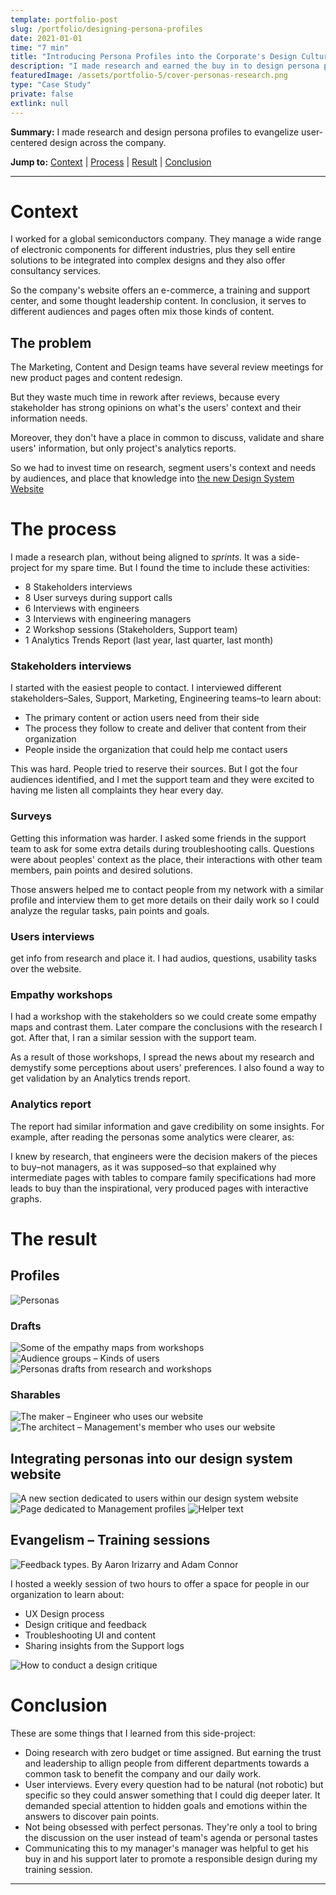 ```yaml
---
template: portfolio-post
slug: /portfolio/designing-persona-profiles
date: 2021-01-01
time: "7 min"
title: "Introducing Persona Profiles into the Corporate's Design Culture"
description: "I made research and earned the buy in to design persona profiles and evangelize user-centered design throughout our department."
featuredImage: /assets/portfolio-5/cover-personas-research.png
type: "Case Study"
private: false
extlink: null
---
```


**Summary:** I made research and design persona profiles to evangelize user-centered design across the company.

**Jump to:** [Context](#context) | [Process](#the-process) | [Result](#the-result) | [Conclusion](#conclusion)

---

# Context

I worked for a global semiconductors company. They manage a wide range of electronic components for different industries, plus they sell entire solutions to be integrated into complex designs and they also offer consultancy services.

So the company's website offers an e-commerce, a training and support center, and some thought leadership content. In conclusion, it serves to different audiences and pages often mix those kinds of content.

## The problem

The Marketing, Content and Design teams have several review meetings for new product pages and content redesign.

But they waste much time in rework after reviews, because every stakeholder has strong opinions on what's the users' context and their information needs.

Moreover, they don't have a place in common to discuss, validate and share users' information, but only project's analytics reports.

So we had to invest time on research, segment users's context and needs by audiences, and place that knowledge into [the new Design System Website](/work/creating-a-new-design-system)

# The process

I made a research plan, without being aligned to _sprints_. It was a side-project for my spare time. But I found the time to include these activities:

- 8 Stakeholders interviews
- 8 User surveys during support calls
- 6 Interviews with engineers
- 3 Interviews with engineering managers
- 2 Workshop sessions (Stakeholders, Support team)
- 1 Analytics Trends Report (last year, last quarter, last month)

### Stakeholders interviews

I started with the easiest people to contact. I interviewed different stakeholders–Sales, Support, Marketing, Engineering teams–to learn about:

- The primary content or action users need from their side
- The process they follow to create and deliver that content from their organization
- People inside the organization that could help me contact users

This was hard. People tried to reserve their sources. But I got the four audiences identified, and I met the support team and they were excited to having me listen all complaints they hear every day.

### Surveys

Getting this information was harder. I asked some friends in the support team to ask for some extra details during troubleshooting calls. Questions were about peoples' context as the place, their interactions with other team members, pain points and desired solutions.

Those answers helped me to contact people from my network with a similar profile and interview them to get more details on their daily work so I could analyze the regular tasks, pain points and goals.

### Users interviews

get info from research and place it. I had audios, questions, usability tasks over the website.

### Empathy workshops

I had a workshop with the stakeholders so we could create some empathy maps and contrast them. Later compare the conclusions with the research I got. After that, I ran a similar session with the support team.

As a result of those workshops, I spread the news about my research and demystify some perceptions about users' preferences. I also found a way to get validation by an Analytics trends report.

### Analytics report

The report had similar information and gave credibility on some insights. For example, after reading the personas some analytics were clearer, as:

I knew by research, that engineers were the decision makers of the pieces to buy–not managers, as it was supposed–so that explained why intermediate pages with tables to compare family specifications had more leads to buy than the inspirational, very produced pages with interactive graphs.

# The result

## Profiles

![Personas](/assets/portfolio-5/personas-tokens.png "Personas")

### Drafts

![Some of the empathy maps from workshops](/assets/portfolio-5/empathy-maps.png "Some of the empathy maps from workshops")
![Audience groups – Kinds of users](/assets/portfolio-5/audience-groups.png "Audience groups – Kinds of users")
![Personas drafts from research and workshops](/assets/portfolio-5/personas-draft.png "Personas drafts from research and workshops")

### Sharables

![The maker – Engineer who uses our website](/assets/portfolio-5/maker-engineer.jpg "The maker – Engineer who uses our website")
![The architect – Management's member who uses our website](/assets/portfolio-5/architect-manager.jpg "The architect – Management's member who uses our website")

## Integrating personas into our design system website

![A new section dedicated to users within our design system website](/assets/portfolio-5/audiences-home.png "A new section dedicated to users within our design system website")
![Page dedicated to Management profiles](/assets/portfolio-5/managers-fold.png "Page dedicated to Management profiles – Answers common questions about them, download profile info (hidden) and analytics insights (hidden)")
![Helper text](/assets/portfolio-5/templates-home.png "Page dedicated to page templates so could design them from the audience in mind")

## Evangelism – Training sessions

![Feedback types. By Aaron Irizarry and Adam Connor](/assets/portfolio-5/feedback-types.png "Feedback types – By Aaron Irizarry and Adam Connor")

I hosted a weekly session of two hours to offer a space for people in our organization to learn about:

- UX Design process
- Design critique and feedback
- Troubleshooting UI and content
- Sharing insights from the Support logs

![How to conduct a design critique](/assets/portfolio-5/design-critique.png "How to conduct a design critique")

# Conclusion

These are some things that I learned from this side-project:

- Doing research with zero budget or time assigned. But earning the trust and leadership to allign people from different departments towards a common task to benefit the company and our daily work.
- User interviews. Every every question had to be natural (not robotic) but specific so they could answer something that I could dig deeper later. It demanded special attention to hidden goals and emotions within the answers to discover pain points.
- Not being obsessed with perfect personas. They're only a tool to bring the discussion on the user instead of team's agenda or personal tastes
- Communicating this to my manager's manager was helpful to get his buy in and his support later to promote a responsible design during my training session.

---
